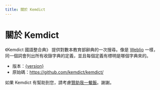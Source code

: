 ```yaml
---
title: 關於 Kemdict
---
```


<script>
import { version } from "$lib/common"
import SearchBar from "$lib/components/SearchBar.svelte";
</script>

# 關於 Kemdict

《Kemdict 國語整合典》 提供對數本教育部辭典的一次搜尋。像是 [Weblio](https://weblio.jp/) 一樣，同一個詞會列出所有收錄字典的定義，並且每個定義有標明是哪個字典來的。

<SearchBar />

- 版本：[{version}](/changelog)
- 原始碼：<https://github.com/kemdict/kemdict/>

如果 Kemdict 有幫助到您，請考慮[贊助我一餐飯](https://www.buymeacoffee.com/kisaragihiu)。謝謝。
